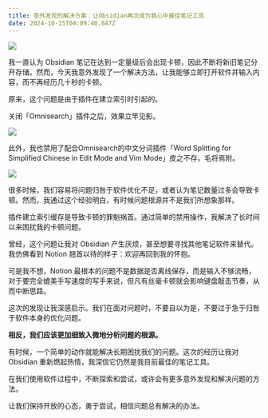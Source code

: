 ```yaml
---
title: 意外发现的解决方案：让Obsidian再次成为我心中最佳笔记工具
date: 2024-10-15T04:09:40.847Z
---
```




![](https://img-1259210397.cos.ap-guangzhou.myqcloud.com/%E4%B8%8D%E5%8D%A1%E9%A1%BF%E5%B0%81%E9%9D%A2.jpg)

我一直认为 Obsidian 笔记在达到一定量级后会出现卡顿，因此不断将新旧笔记分开存储。然而，今天我意外发现了一个解决方法，让我能够立即打开软件并输入内容，而不再经历几十秒的卡顿。

原来，这个问题是由于插件在建立索引时引起的。

关闭「Omnisearch」插件之后，效果立竿见影。

![](https://img-1259210397.cos.ap-guangzhou.myqcloud.com/Pasted%20image%2020240515103949.png)

此外，我也禁用了配合Omnisearch的中文分词插件「Word Splitting for Simplified Chinese in Edit Mode and Vim Mode」皮之不存，毛将焉附。

![](https://img-1259210397.cos.ap-guangzhou.myqcloud.com/Pasted%20image%2020240515104027.png)

很多时候，我们容易将问题归咎于软件优化不足，或者认为笔记数量过多会导致卡顿。然而，我通过这个经验明白，有时候问题根源并不是我们所想象那样。

插件建立索引缓存是导致卡顿的罪魁祸首。通过简单的禁用操作，我解决了长时间以来困扰我的卡顿问题。

曾经，这个问题让我对 Obsidian 产生厌烦，甚至想要寻找其他笔记软件来替代。我仿佛看到 Notion 翘首以待的样子：欢迎再回到我的怀抱。

可是我不想，Notion 最根本的问题不是数据是否离线保存，而是输入不够流畅，对于要完全媲美手写速度的写手来说，但凡有丝毫卡顿就会影响键盘敲击节奏，从而中断思路。

这次的发现让我深感启示。我们在面对问题时，不要自以为是，不要过于急于归咎于软件本身的优化问题。

**相反，我们应该更加细致入微地分析问题的根源。**

有时候，一个简单的动作就能解决长期困扰我们的问题。这次的经历让我对 Obsidian 重新燃起热情，我深信它仍然是我目前最佳的笔记工具。

在我们使用软件过程中，不断探索和尝试，或许会有更多意外发现和解决问题的方法。

让我们保持开放的心态，勇于尝试，相信问题总有解决的办法。